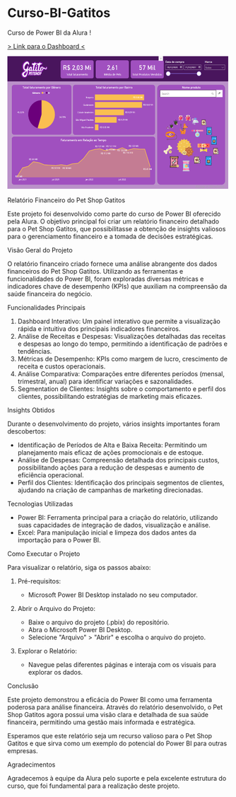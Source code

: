 # Curso-BI-Gatitos
 Curso de Power BI da Alura !

<a href= "https://app.powerbi.com/view?r=eyJrIjoiNmM3YmNiMjgtODE2Yi00NzM5LWI5OTItOTBjOGM3ODNmZmVkIiwidCI6ImY4YWVjZjQ0LWRmNzgtNDg3Yy04M2UzLWY4OTk0NzFjMmMzOCJ9"> > Link para o Dashboard < </a>

 <img src = Imagem_Gatitos.png alt="DashBoard" width="500" height="300" class="Meu Dash" title="Dashboard">

Relatório Financeiro do Pet Shop Gatitos

Este projeto foi desenvolvido como parte do curso de Power BI oferecido pela Alura. O objetivo principal foi criar um relatório financeiro detalhado para o Pet Shop Gatitos, que possibilitasse a obtenção de insights valiosos para o gerenciamento financeiro e a tomada de decisões estratégicas.

Visão Geral do Projeto

O relatório financeiro criado fornece uma análise abrangente dos dados financeiros do Pet Shop Gatitos. Utilizando as ferramentas e funcionalidades do Power BI, foram exploradas diversas métricas e indicadores chave de desempenho (KPIs) que auxiliam na compreensão da saúde financeira do negócio.

Funcionalidades Principais

1. Dashboard Interativo: Um painel interativo que permite a visualização rápida e intuitiva dos principais indicadores financeiros.
2. Análise de Receitas e Despesas: Visualizações detalhadas das receitas e despesas ao longo do tempo, permitindo a identificação de padrões e tendências.
3. Métricas de Desempenho: KPIs como margem de lucro, crescimento de receita e custos operacionais.
4. Análise Comparativa: Comparações entre diferentes períodos (mensal, trimestral, anual) para identificar variações e sazonalidades.
5. Segmentation de Clientes: Insights sobre o comportamento e perfil dos clientes, possibilitando estratégias de marketing mais eficazes.

Insights Obtidos

Durante o desenvolvimento do projeto, vários insights importantes foram descobertos:

- Identificação de Períodos de Alta e Baixa Receita: Permitindo um planejamento mais eficaz de ações promocionais e de estoque.
- Análise de Despesas: Compreensão detalhada dos principais custos, possibilitando ações para a redução de despesas e aumento de eficiência operacional.
- Perfil dos Clientes: Identificação dos principais segmentos de clientes, ajudando na criação de campanhas de marketing direcionadas.

Tecnologias Utilizadas

- Power BI: Ferramenta principal para a criação do relatório, utilizando suas capacidades de integração de dados, visualização e análise.
- Excel: Para manipulação inicial e limpeza dos dados antes da importação para o Power BI.

Como Executar o Projeto

Para visualizar o relatório, siga os passos abaixo:

1. Pré-requisitos:
   - Microsoft Power BI Desktop instalado no seu computador.

2. Abrir o Arquivo do Projeto:
   - Baixe o arquivo do projeto (.pbix) do repositório.
   - Abra o Microsoft Power BI Desktop.
   - Selecione "Arquivo" > "Abrir" e escolha o arquivo do projeto.

3. Explorar o Relatório:
   - Navegue pelas diferentes páginas e interaja com os visuais para explorar os dados.

Conclusão

Este projeto demonstrou a eficácia do Power BI como uma ferramenta poderosa para análise financeira. Através do relatório desenvolvido, o Pet Shop Gatitos agora possui uma visão clara e detalhada de sua saúde financeira, permitindo uma gestão mais informada e estratégica.

Esperamos que este relatório seja um recurso valioso para o Pet Shop Gatitos e que sirva como um exemplo do potencial do Power BI para outras empresas.

Agradecimentos

Agradecemos à equipe da Alura pelo suporte e pela excelente estrutura do curso, que foi fundamental para a realização deste projeto.



